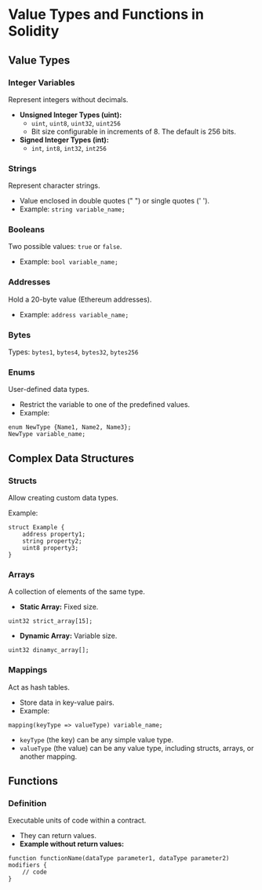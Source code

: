 # Value Types and Functions in Solidity

## Value Types

### Integer Variables

Represent integers without decimals.

- **Unsigned Integer Types (uint):**
  - `uint`, `uint8`, `uint32`, `uint256`
  - Bit size configurable in increments of 8. The default is 256 bits.
- **Signed Integer Types (int):**
  - `int`, `int8`, `int32`, `int256`

### Strings

Represent character strings.

- Value enclosed in double quotes (" ") or single quotes (' ').
- Example: `string variable_name;`

### Booleans

Two possible values: `true` or `false`.

- Example: `bool variable_name;`

### Addresses

Hold a 20-byte value (Ethereum addresses).

- Example: `address variable_name;`

### Bytes

Types: `bytes1`, `bytes4`, `bytes32`, `bytes256`

### Enums

User-defined data types.

- Restrict the variable to one of the predefined values.
- Example:

```solidity
enum NewType {Name1, Name2, Name3};
NewType variable_name;

```

## Complex Data Structures

### Structs

Allow creating custom data types.

Example:

```solidity
struct Example {
    address property1;
    string property2;
    uint8 property3;
}
```

### Arrays

A collection of elements of the same type.

- **Static Array:** Fixed size.

```solidity
uint32 strict_array[15];
```

- **Dynamic Array:** Variable size.

```solidity
uint32 dinamyc_array[];
```

### Mappings

Act as hash tables.

- Store data in key-value pairs.
- Example:

```solidity
mapping(keyType => valueType) variable_name;
```

- `keyType` (the key) can be any simple value type.
- `valueType` (the value) can be any value type, including structs, arrays, or another mapping.

## Functions

### Definition

Executable units of code within a contract.

- They can return values.
- **Example without return values:**

```solidity
function functionName(dataType parameter1, dataType parameter2) modifiers {
    // code
}
```
